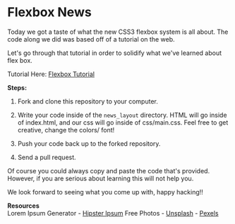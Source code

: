# Flexbox News

Today we got a taste of what the new CSS3 flexbox system is all about. The code along we did was based off of a tutorial on the web.

Let's go through that tutorial in order to solidify what we've learned about flex box.

Tutorial Here: [Flexbox Tutorial](https://webdesign.tutsplus.com/tutorials/how-to-build-a-news-website-layout-with-flexbox--cms-26611)

**Steps:**

1. Fork and clone this repository to your computer.

2. Write your code inside of the `news_layout` directory. HTML will go inside of index.html, and our css will go inside of css/main.css. Feel free to get creative, change the colors/ font!

3. Push your code back up to the forked repository.

4. Send a pull request.

Of course you could always copy and paste the code that's provided. However, if you are serious about learning this will not help you.

We look forward to seeing what you come up with, happy hacking!!

**Resources**  
Lorem Ipsum Generator - [Hipster Ipsum](https://hipsum.co/)
Free Photos - [Unsplash](https://unsplash.com/)
            - [Pexels](https://www.pexels.com/)
